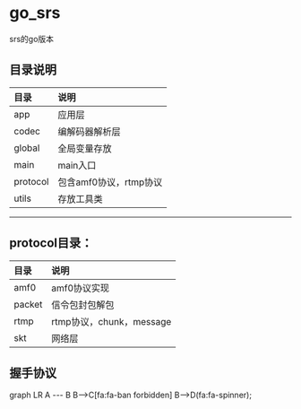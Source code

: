 # go_srs
srs的go版本

## 目录说明
|  目录  |  说明  |
|:------|:------|
| app | 应用层 |
| codec | 编解码器解析层 |
| global | 全局变量存放 |
| main | main入口 |
| protocol | 包含amf0协议，rtmp协议 |
| utils | 存放工具类 |
------

## protocol目录：
|  目录  |  说明  |
|:------|:------|
| amf0 | amf0协议实现 |
| packet | 信令包封包解包 |
| rtmp | rtmp协议，chunk，message |
| skt | 网络层 |

## 握手协议
<script src="mermaid.min.js"></script>
<script>mermaid.initialize({startOnLoad:true});</script>
<div class="mermaid">
graph LR
    A --- B
    B-->C[fa:fa-ban forbidden]
    B-->D(fa:fa-spinner);
</div>